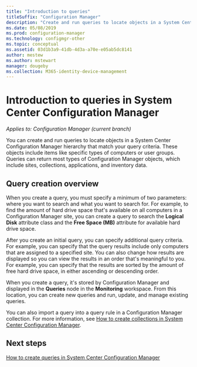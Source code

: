 ```yaml
---
title: "Introduction to queries"
titleSuffix: "Configuration Manager"
description: "Create and run queries to locate objects in a System Center Configuration Manager hierarchy that match your query criteria."
ms.date: 05/08/2019
ms.prod: configuration-manager
ms.technology: configmgr-other
ms.topic: conceptual
ms.assetid: 03d1b3a9-41db-4d3a-a70e-e05ab5dc8141
author: mestew
ms.author: mstewart
manager: dougeby
ms.collection: M365-identity-device-management
---
```

# Introduction to queries in System Center Configuration Manager

*Applies to: Configuration Manager (current branch)*

You can create and run queries to locate objects in a System Center Configuration Manager hierarchy that match your query criteria. These objects include items like specific types of computers or user groups. Queries can return most types of Configuration Manager objects, which include sites, collections, applications, and inventory data.  

## Query creation overview

 When you create a query, you must specify a minimum of two parameters: where you want to search and what you want to search for. For example, to find the amount of hard drive space that's available on all computers in a Configuration Manager site, you can create a query to search the **Logical Disk** attribute class and the **Free Space (MB)** attribute for available hard drive space.  

 After you create an initial query, you can specify additional query criteria. For example, you can specify that the query results include only computers that are assigned to a specified site. You can also change how results are displayed so you can view the results in an order that's meaningful to you. For example, you can specify that the results are sorted by the amount of free hard drive space, in either ascending or descending order.  

 When you create a query, it's stored by Configuration Manager and displayed in the **Queries** node in the **Monitoring** workspace. From this location, you can create new queries and run, update, and manage existing queries.  

 You can also import a query into a query rule in a Configuration Manager collection. For more information, see [How to create collections in System Center Configuration Manager](../../../core/clients/manage/collections/create-collections.md).  

## Next steps

 [How to create queries in System Center Configuration Manager](../../../core/servers/manage/create-queries.md)
